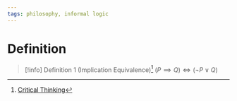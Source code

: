 ```yaml
---
tags: philosophy, informal logic
---
```


# Definition

> [!info] Definition 1 (Implication Equivalence)[^1]
> $(P \implies Q) \iff (\neg P \lor Q)$

[^1]: [Critical Thinking](zotero://open-pdf/library/items/UD4ABYRU?page=669)